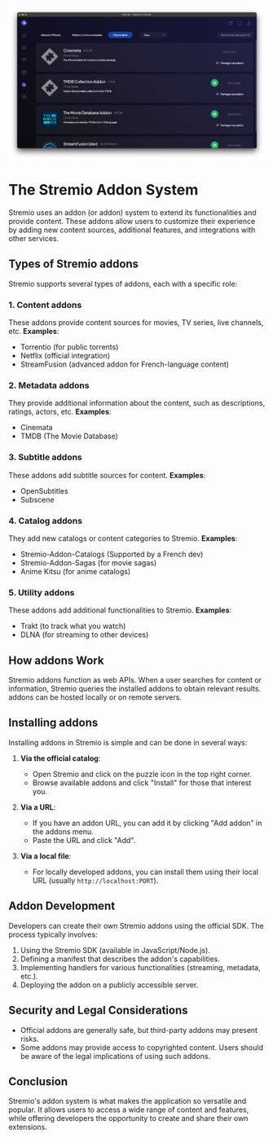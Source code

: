 ![!Stremio Addons](./images/image-1rqo9-24-09-2024.png)

# The Stremio Addon System

Stremio uses an addon (or addon) system to extend its functionalities and provide content. These addons allow users to customize their experience by adding new content sources, additional features, and integrations with other services.

## Types of Stremio addons

Stremio supports several types of addons, each with a specific role:

### 1. Content addons
These addons provide content sources for movies, TV series, live channels, etc.
**Examples**:

- Torrentio (for public torrents)
- Netflix (official integration)
- StreamFusion (advanced addon for French-language content)

### 2. Metadata addons
They provide additional information about the content, such as descriptions, ratings, actors, etc.
**Examples**:

- Cinemata
- TMDB (The Movie Database)

### 3. Subtitle addons
These addons add subtitle sources for content.
**Examples**:

- OpenSubtitles
- Subscene

### 4. Catalog addons
They add new catalogs or content categories to Stremio.
**Examples**:

- Stremio-Addon-Catalogs (Supported by a French dev)
- Stremio-Addon-Sagas (for movie sagas)
- Anime Kitsu (for anime catalogs)

### 5. Utility addons
These addons add additional functionalities to Stremio.
**Examples**:

- Trakt (to track what you watch)
- DLNA (for streaming to other devices)

## How addons Work

Stremio addons function as web APIs. When a user searches for content or information, Stremio queries the installed addons to obtain relevant results. addons can be hosted locally or on remote servers.

## Installing addons

Installing addons in Stremio is simple and can be done in several ways:

1. **Via the official catalog**:
   - Open Stremio and click on the puzzle icon in the top right corner.
   - Browse available addons and click "Install" for those that interest you.

2. **Via a URL**:
   - If you have an addon URL, you can add it by clicking "Add addon" in the addons menu.
   - Paste the URL and click "Add".

3. **Via a local file**:
   - For locally developed addons, you can install them using their local URL (usually `http://localhost:PORT`).

## Addon Development

Developers can create their own Stremio addons using the official SDK. The process typically involves:

1. Using the Stremio SDK (available in JavaScript/Node.js).
2. Defining a manifest that describes the addon's capabilities.
3. Implementing handlers for various functionalities (streaming, metadata, etc.).
4. Deploying the addon on a publicly accessible server.

## Security and Legal Considerations

- Official addons are generally safe, but third-party addons may present risks.
- Some addons may provide access to copyrighted content. Users should be aware of the legal implications of using such addons.

## Conclusion

Stremio's addon system is what makes the application so versatile and popular. It allows users to access a wide range of content and features, while offering developers the opportunity to create and share their own extensions.